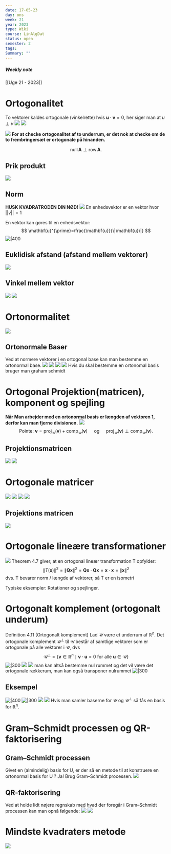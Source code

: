 ```yaml
---
date: 17-05-23
day: ons
week: 21
year: 2023
type: Wiki
course: LinAlgDat
status: open
semester: 2
tags:
Summary: ""
---
```

##### Weekly note
[[Uge 21 - 2023]]

# Ortogonalitet
To vektorer kaldes ortogonale  (vinkelrette) hvis $\mathbf{u} \cdot \mathbf{v}=0$, her siger man at $u \perp v$
![](https://i.imgur.com/onoi2a2.png)
![](https://i.imgur.com/pSu554M.png)

![](https://i.imgur.com/BGTAPI4.png)
**For at checke ortogonalitet af to underrum, er det nok at checke om de to frembringersæt er ortogonale på hinanden.**

$$
\operatorname{null} \mathbf{A} \perp \operatorname{row} \mathbf{A} \text {. }
$$
## Prik produkt
![](https://i.imgur.com/DGDi14m.png)
## Norm
**HUSK KVADRATRODEN DIN NØD!**
![](https://i.imgur.com/q39ArzK.png)
En enhedsvektor er en vektor hvor $||v||= 1$

En vektor kan gøres til en enhedsvektor:
$$
\mathbf{u}^{\prime}=\frac{\mathbf{u}}{\|\mathbf{u}\|}
$$
![|400](https://i.imgur.com/vvVyxgC.png)
## Euklidisk afstand (afstand mellem vektorer)
![](https://i.imgur.com/xHYNWpv.png)
## Vinkel mellem vektor
![](https://i.imgur.com/EXsCvq8.png)
![](https://i.imgur.com/wPfNl3V.png)

# Ortonormalitet
![](https://i.imgur.com/Uz7umvO.png)
## Ortonormale Baser
Ved at normere vektorer i en ortogonal base kan man bestemme en ortonormal base. 
![](https://i.imgur.com/UwkoJyx.png)
![](https://i.imgur.com/uHJkzln.png)
![](https://i.imgur.com/pPNOjej.png)
![](https://i.imgur.com/dooanW0.png)
Hvis du skal bestemme en ortonomal basis bruger man graham schmidt
# Ortogonal Projektion(matricen), komponent og spejling
**Når Man arbejder med en ortonormal basis er længden af vektoren 1, derfor kan man fjerne divisionen.** 
![](https://i.imgur.com/nlc3JDr.png)
$$
\text { Pointe: } \mathbf{v}=\operatorname{proj}_{\mathcal{U}}(\mathbf{v})+\operatorname{comp}_{\mathcal{U}}(\mathbf{v}) \quad \text { og } \quad \operatorname{proj}_{\mathcal{U}}(\mathbf{v}) \perp \operatorname{comp}_{\mathcal{U}}(\mathbf{v}) \text {. }
$$
## Projektionsmatricen
![](https://i.imgur.com/hCpqOpx.png)
![](https://i.imgur.com/XVRnpq1.png)
# Ortogonale matricer
![](https://i.imgur.com/zJLVGzW.png)
![](https://i.imgur.com/r0k6jIN.png)
![](https://i.imgur.com/mXE2fUM.png)
![](https://i.imgur.com/ygqJkle.png)
## Projektions matricen
![](https://i.imgur.com/5IdUcG7.png)
# Ortogonale lineære transformationer
![](https://i.imgur.com/tmrSTvq.png)
Theorem 4.7 giver, at en ortogonal lineær transformation T opfylder:
$$
\|T(\mathbf{x})\|^2=\|\mathbf{Q} \mathbf{x}\|^2=\mathbf{Q x} \cdot \mathbf{Q x}=\mathbf{x} \cdot \mathbf{x}=\|\mathbf{x}\|^2
$$
dvs. T bevarer norm / længde af vektorer, så T er en isometri

Typiske eksempler: Rotationer og spejlinger.
# Ortogonalt komplement (ortogonalt underum)
Definition 4.11 (Ortogonalt komplement)
Lad $\mathcal{U}$ være et underrum af $\mathbb{R}^n$. Det ortogonale komplement $\mathcal{U}^{\perp}$ til $\mathcal{U}$ består af samtlige vektorer som er ortogonale på alle vektorer i $\mathcal{U}$, dvs
$$
\mathcal{U}^{\perp}=\left\{\mathbf{v} \in \mathbb{R}^n \mid \mathbf{v} \cdot \mathbf{u}=0 \text { for alle } \mathbf{u} \in \mathcal{U}\right\}
$$
![|300](https://i.imgur.com/JFqtFmx.png)
![](https://i.imgur.com/4TvRAKg.png)
![](https://i.imgur.com/nGQisn8.png)
man kan altså bestemme nul rummet og det vil være det ortogonale rækkerum, man kan også transponer nulrummet
![|300](https://i.imgur.com/w95NYAD.png)
## Eksempel
![|400](https://i.imgur.com/9mSkx1t.png)
![|300](https://i.imgur.com/U7B2WkQ.png)
![](https://i.imgur.com/T9aa2Ef.png)
![](https://i.imgur.com/hg32pZk.png)
$\text { Hvis man samler baserne for } \mathcal{U} \text { og } \mathcal{U}^{\perp} \text { så fås en basis for } \mathbb{R}^n \text {. }$
# Gram–Schmidt processen og QR-faktorisering
## Gram–Schmidt processen
Givet en (almindelig) basis for U, er der så en metode til at konstruere en ortonormal basis for U ? Ja! Brug Gram–Schmidt processen.
![](https://i.imgur.com/CEf0TTq.png)
## QR-faktorisering
Ved at holde lidt nøjere regnskab med hvad der foregår i Gram–Schmidt processen kan man opnå følgende:
![](https://i.imgur.com/aYbFzSZ.png)
![](https://i.imgur.com/xrgNK0B.png)
# Mindste kvadraters metode
![](https://i.imgur.com/WzzgsKV.png)
